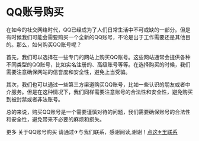 # QQ账号购买

在如今的社交网络时代，QQ已经成为了人们日常生活中不可或缺的一部分。但是有时候我们可能会需要购买一个全新的QQ账号，不论是出于工作需要还是其他目的。那么，如何购买QQ账号呢？

首先，我们可以选择在一些专门的网站上购买QQ账号。这些网站通常会提供各种不同类型的QQ账号，比如实名注册的、高级账号等等。在选择购买的时候，我们需要注意确保网站的信誉度和安全性，避免上当受骗。

其次，我们也可以通过一些第三方渠道购买QQ账号，比如一些认识的朋友或者中介服务。但是在这种情况下，我们同样需要注意账号的合法性和安全性，避免购买到被封禁或者非法账号。

总的来说，购买QQ账号是一个需要谨慎对待的问题，我们需要确保账号的合法性和安全性，避免带来不必要的麻烦和损失。

更多 关于QQ账号购买 请通过✈与我们联系，感谢阅读,谢谢！[点这✈里联系](https://d.k02.cc)